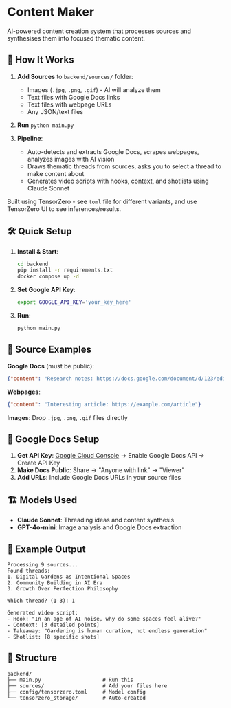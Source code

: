 # Content Maker

AI-powered content creation system that processes sources and synthesises them into focused thematic content.

## 🚀 How It Works

1. **Add Sources** to `backend/sources/` folder:
   - Images (`.jpg`, `.png`, `.gif`) - AI will analyze them
   - Text files with Google Docs links
   - Text files with webpage URLs
   - Any JSON/text files

2. **Run** `python main.py`

3. **Pipeline**:
   - Auto-detects and extracts Google Docs, scrapes webpages, analyzes images with AI vision
   - Draws thematic threads from sources, asks you to select a thread to make content about
   - Generates video scripts with hooks, context, and shotlists using Claude Sonnet

Built using TensorZero - see `toml` file for different variants, and use TensorZero UI to see inferences/results.

## 🛠️ Quick Setup

1. **Install & Start**:
   ```bash
   cd backend
   pip install -r requirements.txt
   docker compose up -d
   ```

2. **Set Google API Key**:
   ```bash
   export GOOGLE_API_KEY='your_key_here'
   ```

3. **Run**:
   ```bash
   python main.py
   ```

## 📖 Source Examples

**Google Docs** (must be public):
```json
{"content": "Research notes: https://docs.google.com/document/d/123/edit"}
```

**Webpages**:
```json
{"content": "Interesting article: https://example.com/article"}
```

**Images**: Drop `.jpg`, `.png`, `.gif` files directly

## 🔧 Google Docs Setup

1. **Get API Key**: [Google Cloud Console](https://console.cloud.google.com/) → Enable Google Docs API → Create API Key
2. **Make Docs Public**: Share → "Anyone with link" → "Viewer"
3. **Add URLs**: Include Google Docs URLs in your source files

## 🏗️ Models Used

- **Claude Sonnet**: Threading ideas and content synthesis
- **GPT-4o-mini**: Image analysis and Google Docs extraction

## 🎯 Example Output

```
Processing 9 sources...
Found threads:
1. Digital Gardens as Intentional Spaces
2. Community Building in AI Era  
3. Growth Over Perfection Philosophy

Which thread? (1-3): 1

Generated video script:
- Hook: "In an age of AI noise, why do some spaces feel alive?"
- Context: [3 detailed points]
- Takeaway: "Gardening is human curation, not endless generation"
- Shotlist: [8 specific shots]
```

## 📁 Structure

```
backend/
├── main.py                    # Run this
├── sources/                   # Add your files here
├── config/tensorzero.toml     # Model config
└── tensorzero_storage/        # Auto-created
```